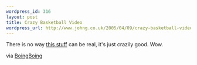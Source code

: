 ```yaml
--- 
wordpress_id: 316
layout: post
title: Crazy Basketball Video
wordpress_url: http://www.johng.co.uk/2005/04/09/crazy-basketball-video/
---
```

There is no way <a href="http://movies.collegehumor.com/media/movies/b-ball-e-mail.mov">this stuff</a> can be real, it's just crazily good. Wow.

via <a href="http://www.boingboing.net/2005/04/09/video_of_jawdropping.html">BoingBoing</a>
